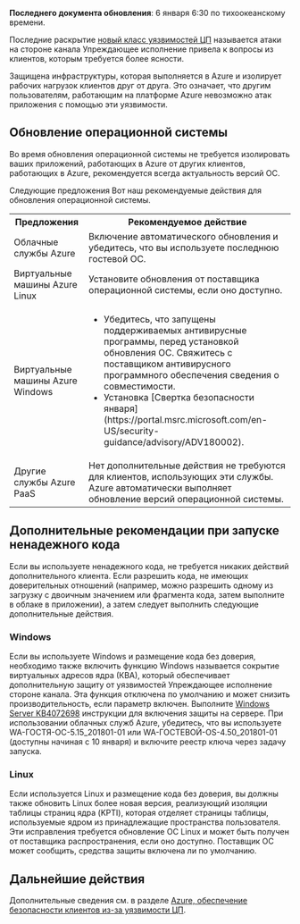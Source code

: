 
**Последнего документа обновления**: 6 января 6:30 по тихоокеанскому времени.

Последние раскрытие [новый класс уязвимостей ЦП](https://portal.msrc.microsoft.com/en-US/security-guidance/advisory/ADV180002) называется атаки на стороне канала Упреждающее исполнение привела к вопросы из клиентов, которым требуется более ясности.  

Защищена инфраструктуры, которая выполняется в Azure и изолирует рабочих нагрузок клиентов друг от друга.  Это означает, что другим пользователям, работающим на платформе Azure невозможно атак приложения с помощью эти уязвимости.

## <a name="keeping-your-operating-systems-up-to-date"></a>Обновление операционной системы

Во время обновления операционной системы не требуется изолировать ваших приложений, работающих в Azure от других клиентов, работающих в Azure, рекомендуется всегда актуальность версий ОС. 

Следующие предложения Вот наш рекомендуемые действия для обновления операционной системы. 

<table>
<tr>
<th>Предложения</th> <th>Рекомендуемое действие </th>
</tr>
<tr>
<td>Облачные службы Azure </td>  <td>Включение автоматического обновления и убедитесь, что вы используете последнюю гостевой ОС.</td>
</tr>
<tr>
<td>Виртуальные машины Azure Linux</td> <td>Установите обновления от поставщика операционной системы, если оно доступно. </td>
</tr>
<tr>
<td>Виртуальные машины Azure Windows </td> <td><ul><li>Убедитесь, что запущены поддерживаемых антивирусные программы, перед установкой обновления ОС. Свяжитесь с поставщиком антивирусного программного обеспечения сведения о совместимости. </li> <li> Установка [Свертка безопасности января](https://portal.msrc.microsoft.com/en-US/security-guidance/advisory/ADV180002). </li></ul></td>
</tr>
<tr>
<td>Другие службы Azure PaaS</td> <td>Нет дополнительные действия не требуются для клиентов, использующих эти службы. Azure автоматически выполняет обновление версий операционной системы. </td>
</tr>
</table>

## <a name="additional-guidance-if-you-are-running-untrusted-code"></a>Дополнительные рекомендации при запуске ненадежного кода 

Если вы используете ненадежного кода, не требуется никаких действий дополнительного клиента. Если разрешить кода, не имеющих доверительных отношений (например, можно разрешить одному из загрузку с двоичным значением или фрагмента кода, затем выполните в облаке в приложении), а затем следует выполнить следующие дополнительные действия.  


### <a name="windows"></a> Windows 
Если вы используете Windows и размещение кода без доверия, необходимо также включить функцию Windows называется сокрытие виртуальных адресов ядра (КВА), который обеспечивает дополнительную защиту от уязвимостей Упреждающее исполнение стороне канала. Эта функция отключена по умолчанию и может снизить производительность, если параметр включен. Выполните [Windows Server KB4072698](https://support.microsoft.com/help/4072698/windows-server-guidance-to-protect-against-the-speculative-execution) инструкции для включения защиты на сервере. При использовании облачных служб Azure, убедитесь, что вы используете WA-ГОСТЯ-ОС-5.15_201801-01 или WA-ГОСТЕВОЙ-OS-4.50_201801-01 (доступны начиная с 10 января) и включите реестр ключа через задачу запуска.


### <a name="linux"></a>Linux
Если используется Linux и размещение кода без доверия, вы должны также обновить Linux более новая версия, реализующий изоляции таблицы страниц ядра (KPTI), которая отделяет страницы таблицы, используемые ядром из принадлежащие пространства пользователя. Эти исправления требуется обновление ОС Linux и может быть получен от поставщика распространения, если оно доступно. Поставщик ОС может сообщить, средства защиты включена ли по умолчанию.








## <a name="next-steps"></a>Дальнейшие действия

Дополнительные сведения см. в разделе [Azure, обеспечение безопасности клиентов из-за уязвимости ЦП](https://azure.microsoft.com/blog/securing-azure-customers-from-cpu-vulnerability/).